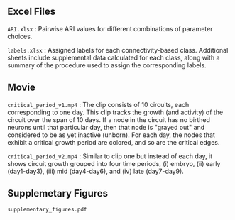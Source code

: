 ## Excel Files

`ARI.xlsx` : Pairwise ARI values for different combinations of parameter choices.

`labels.xlsx` : Assigned labels for each connectivity-based class. Additional sheets include supplemental data calculated for each class, along with a summary of the procedure used to assign the corresponding labels.

## Movie

`critical_period_v1.mp4` : The clip consists of 10 circuits, each corresponding to one day. This clip tracks the growth (and activity) of the circuit over the span of 10 days. If a node in the circuit has no birthed neurons until that particular day, then that node is "grayed out" and considered to be as yet inactive (unborn). For each day, the nodes that exhibit a critical growth period are colored, and so are the critical edges.

`critical_period_v2.mp4` : Similar to clip one but instead of each day, it shows circuit growth grouped into four time periods, (i) embryo, (ii) early (day1-day3), (iii) mid (day4-day6), and (iv) late (day7-day9).

## Supplemetary Figures

`supplementary_figures.pdf`
